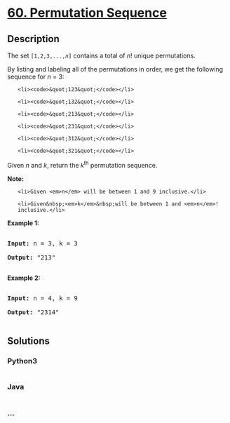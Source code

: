 # [60. Permutation Sequence](https://leetcode.com/problems/permutation-sequence)

## Description
<p>The set <code>[1,2,3,...,<em>n</em>]</code> contains a total of <em>n</em>! unique permutations.</p>



<p>By listing and labeling all of the permutations in order, we get the following sequence for <em>n</em> = 3:</p>



<ol>

	<li><code>&quot;123&quot;</code></li>

	<li><code>&quot;132&quot;</code></li>

	<li><code>&quot;213&quot;</code></li>

	<li><code>&quot;231&quot;</code></li>

	<li><code>&quot;312&quot;</code></li>

	<li><code>&quot;321&quot;</code></li>

</ol>



<p>Given <em>n</em> and <em>k</em>, return the <em>k</em><sup>th</sup> permutation sequence.</p>



<p><strong>Note:</strong></p>



<ul>

	<li>Given <em>n</em> will be between 1 and 9 inclusive.</li>

	<li>Given&nbsp;<em>k</em>&nbsp;will be between 1 and <em>n</em>! inclusive.</li>

</ul>



<p><strong>Example 1:</strong></p>



<pre>

<strong>Input:</strong> n = 3, k = 3

<strong>Output:</strong> &quot;213&quot;

</pre>



<p><strong>Example 2:</strong></p>



<pre>

<strong>Input:</strong> n = 4, k = 9

<strong>Output:</strong> &quot;2314&quot;

</pre>




## Solutions


<!-- tabs:start -->

### **Python3**

```python

```

### **Java**

```java

```

### **...**
```

```

<!-- tabs:end -->